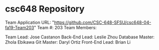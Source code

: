 # csc648 Repository

Team Application URL: "https://github.com/CSC-648-SFSU/csc648-04-fa19-Team203"
Team #: 203
Team Members:

Team Lead: Jose Castanon
Back-End Lead: Leslie Zhou
Database Master: Zhola Ebikawa
Git Master: Daryl Ortiz
Front-End Lead: Brian Li
